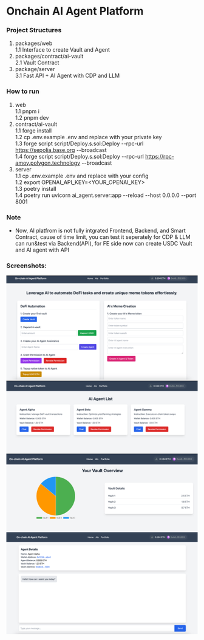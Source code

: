 # Onchain AI Agent Platform

### Project Structures
1. packages/web \
1.1 Interface to create Vault and Agent
2. packages/contract/ai-vault \
2.1 Vault Contract
3. package/server \
3.1 Fast API + AI Agent with CDP and LLM

### How to run
1. web \
1.1 pnpm i \
1.2 pnpm dev
2. contract/ai-vault \
1.1 forge install \
1.2 cp .env.example .env and replace with your private key \
1.3 forge script script/Deploy.s.sol:Deploy --rpc-url https://sepolia.base.org --broadcast \
1.4 forge script script/Deploy.s.sol:Deploy --rpc-url https://rpc-amoy.polygon.technology --broadcast
3. server \
1.1 cp .env.example .env and replace with your config \
1.2 export OPENAI_API_KEY=<YOUR_OPENAI_KEY> \
1.3 poetry install \
1.4 poetry run uvicorn ai_agent.server:app --reload --host 0.0.0.0 --port 8001

### Note
- Now, AI platfrom is not fully intgrated Frontend, Backend, and Smart Contract, cause of time limit, you can test it seperately for CDP & LLM can run&test via Backend(API), for FE side now can create USDC Vault and AI agent with API

### Screenshots:
![SS1](/3.png "ss1")
![SS2](/1.png "ss2")
![SS3](/2.png "ss3")
![SS4](/4.png "ss4")